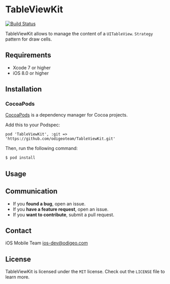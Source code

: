 # TableViewKit

[![Build Status](https://travis-ci.org/JensRavens/Interstellar.svg)](https://travis-ci.org/odigeoteam/TableViewKit)

TableViewKit allows to manage the content of a `UITableView`. `Strategy` pattern for draw cells.

## Requirements
- Xcode 7 or higher
- iOS 8.0 or higher

## Installation

### CocoaPods
[CocoaPods](http://cocoapods.org) is a dependency manager for Cocoa projects.

Add this to your Podspec:

```
pod 'TableViewKit', :git => 'https://github.com/odigeoteam/TableViewKit.git'
```

Then, run the following command:

```bash
$ pod install
```

## Usage

## Communication

- If you **found a bug**, open an issue.
- If you **have a feature request**, open an issue.
- If you **want to contribute**, submit a pull request.

## Contact
iOS Mobile Team ios-dev@odigeo.com

## License
TableViewKit is licensed under the `MIT` license. Check out the `LICENSE` file to learn more.
